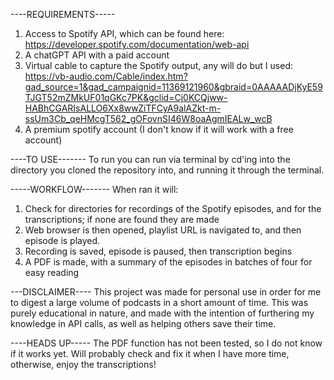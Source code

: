 ----REQUIREMENTS-----
1) Access to Spotify API, which can be found here: https://developer.spotify.com/documentation/web-api
2) A chatGPT API with a paid account
3) Virtual cable to capture the Spotify output, any will do but I used: https://vb-audio.com/Cable/index.htm?gad_source=1&gad_campaignid=11369121960&gbraid=0AAAAADjKyE59TJGT52mZMkUF01qGKc7PK&gclid=Cj0KCQjww-HABhCGARIsALLO6Xx8wwZiTFCyA9alAZkt-m-ssUm3Cb_qeHMcgT562_gOFovnSI46W8oaAgmIEALw_wcB
4) A premium spotify account (I don't know if it will work with a free account)

----TO USE-------
To run you can run via terminal by cd'ing into the directory you cloned the repository into, and running it through the terminal. 

-----WORKFLOW-------
When ran it will:
1) Check for directories for recordings of the Spotify episodes, and for the transcriptions; if none are found they are made
2) Web browser is then opened, playlist URL is navigated to, and then episode is played.
3) Recording is saved, episode is paused, then transcription begins
4) A PDF is made, with a summary of the episodes in batches of four for easy reading

---DISCLAIMER----
This project was made for personal use in order for me to digest a large volume of podcasts in a short amount of time. 
This was purely educational in nature, and made with the intention of furthering my knowledge in API calls, as well as helping others save their time.


----HEADS UP-----
The PDF function has not been tested, so I do not know if it works yet. Will probably check and fix it when I have more time, otherwise, enjoy the transcriptions!
